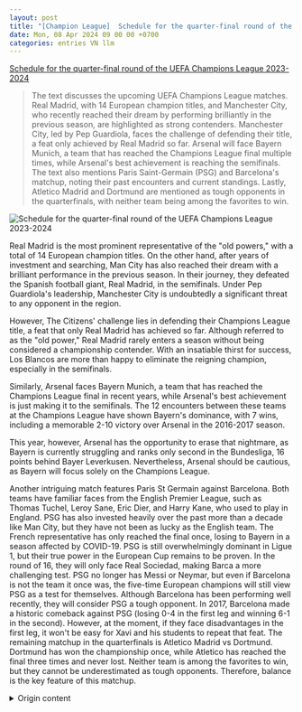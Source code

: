 ```yaml
---
layout: post
title: "[Champion League]  Schedule for the quarter-final round of the UEFA Champions League 2023-2024"
date: Mon, 08 Apr 2024 09 00 00 +0700
categories: entries VN llm
---
```

[ Schedule for the quarter-final round of the UEFA Champions League 2023-2024](https://laodong.vn/bong-da-quoc-te/lich-thi-dau-luot-di-tu-ket-uefa-champions-league-2023-2024-1324779.ldo)

> The text discusses the upcoming UEFA Champions League matches. Real Madrid, with 14 European champion titles, and Manchester City, who recently reached their dream by performing brilliantly in the previous season, are highlighted as strong contenders. Manchester City, led by Pep Guardiola, faces the challenge of defending their title, a feat only achieved by Real Madrid so far. Arsenal will face Bayern Munich, a team that has reached the Champions League final multiple times, while Arsenal's best achievement is reaching the semifinals. The text also mentions Paris Saint-Germain (PSG) and Barcelona's matchup, noting their past encounters and current standings. Lastly, Atletico Madrid and Dortmund are mentioned as tough opponents in the quarterfinals, with neither team being among the favorites to win.

![ Schedule for the quarter-final round of the UEFA Champions League 2023-2024](https://media-cdn-v2.laodong.vn/storage/newsportal/2024/4/8/1324779/Uefa-Champions-Leagu.jpg?w=800&h=420&crop=auto&scale=both)

 Real Madrid is the most prominent representative of the "old powers," with a total of 14 European champion titles. On the other hand, after years of investment and searching, Man City has also reached their dream with a brilliant performance in the previous season. In their journey, they defeated the Spanish football giant, Real Madrid, in the semifinals. Under Pep Guardiola's leadership, Manchester City is undoubtedly a significant threat to any opponent in the region.

However, The Citizens' challenge lies in defending their Champions League title, a feat that only Real Madrid has achieved so far. Although referred to as the "old power," Real Madrid rarely enters a season without being considered a championship contender. With an insatiable thirst for success, Los Blancos are more than happy to eliminate the reigning champion, especially in the semifinals.

Similarly, Arsenal faces Bayern Munich, a team that has reached the Champions League final in recent years, while Arsenal's best achievement is just making it to the semifinals. The 12 encounters between these teams at the Champions League have shown Bayern's dominance, with 7 wins, including a memorable 2-10 victory over Arsenal in the 2016-2017 season.

This year, however, Arsenal has the opportunity to erase that nightmare, as Bayern is currently struggling and ranks only second in the Bundesliga, 16 points behind Bayer Leverkusen. Nevertheless, Arsenal should be cautious, as Bayern will focus solely on the Champions League.

Another intriguing match features Paris St Germain against Barcelona. Both teams have familiar faces from the English Premier League, such as Thomas Tuchel, Leroy Sane, Eric Dier, and Harry Kane, who used to play in England.  PSG has also invested heavily over the past more than a decade like Man City, but they have not been as lucky as the English team. The French representative has only reached the final once, losing to Bayern in a season affected by COVID-19. PSG is still overwhelmingly dominant in Ligue 1, but their true power in the European Cup remains to be proven. In the round of 16, they will only face Real Sociedad, making Barca a more challenging test. PSG no longer has Messi or Neymar, but even if Barcelona is not the team it once was, the five-time European champions will still view PSG as a test for themselves. Although Barcelona has been performing well recently, they will consider PSG a tough opponent. In 2017, Barcelona made a historic comeback against PSG (losing 0-4 in the first leg and winning 6-1 in the second). However, at the moment, if they face disadvantages in the first leg, it won't be easy for Xavi and his students to repeat that feat. The remaining matchup in the quarterfinals is Atletico Madrid vs Dortmund. Dortmund has won the championship once, while Atletico has reached the final three times and never lost. Neither team is among the favorites to win, but they cannot be underestimated as tough opponents. Therefore, balance is the key feature of this matchup.

<details>
  <summary>Origin content</summary>
  ---
layout: post
title: " [Champion League] Lịch thi đấu lượt đi tứ kết UEFA Champions League 2023-2024"
date: Mon, 08 Apr 2024 09:00:00 +0700
categories: entries VN
---
[Lịch thi đấu lượt đi tứ kết UEFA Champions League 2023-2024](https://laodong.vn/bong-da-quoc-te/lich-thi-dau-luot-di-tu-ket-uefa-champions-league-2023-2024-1324779.ldo)

![Lịch thi đấu lượt đi tứ kết UEFA Champions League 2023-2024](https://media-cdn-v2.laodong.vn/storage/newsportal/2024/4/8/1324779/Uefa-Champions-Leagu.jpg?w=800&h=420&crop=auto&scale=both)

Real Madrid là đại diện tiêu biểu nhất của “thế lực cũ”, với tổng cộng 14 chức vô địch châu Âu. Trong khi đó, sau nhiều năm đầu tư và tìm kiếm, Man City cũng ...

TAM NGUYÊN - Thứ hai, 08/04/2024 10:41 (GMT+7)

Giữa tuần này, UEFA Champions League 2023-2024 bước vào các trận lượt đi của vòng tứ kết với thách thức dành cho tất cả, dù ở mức độ khác nhau.

Vòng tứ kết UEFA Champions League 2023-2024 quy tụ những đội bóng hàng đầu, những ngôi sao lớn. Ảnh: Goal

Khá thú vị khi vòng tứ kết Champions League năm nay đa phần là những cặp đấu giữa thế lực cũ và sức mạnh mới, tiêu biểu nhất là màn đụng độ giữa Real Madrid và Manchester City.

Real Madrid là đại diện tiêu biểu nhất của “thế lực cũ”, với tổng cộng 14 chức vô địch châu Âu. Trong khi đó, sau nhiều năm đầu tư và tìm kiếm, Man City cũng chạm đến giấc mơ của mình với màn đăng quang ở mùa giải trước.

Trên hành trình đó, họ đã loại chính gã khổng lồ của bóng đá Tây Ban Nha tại bán kết. Đội bóng của Pep Guardiola chắc chắn sẽ là mối đe dọa lớn với bất kỳ đối thủ nào tại Lục địa già.

Dù vậy, thách thức dành cho The Citizens là nhiệm vụ bảo vệ chức vô địch Champions League, điều mà cho đến bây giờ, mới chỉ… Real Madrid làm được.

Nói Real Madrid là “thế lực cũ” nhưng trên thực tế, hiếm có thời điểm nào đội bóng Hoàng gia không bước vào mùa giải với tư cách ứng viên vô địch. Lại thêm khát khao đòi lại món nợ, Los Blancos đương nhiên rất hài lòng nếu tự tay hạ bệ nhà đương kim vô địch, ngay ở tứ kết.

Tương tự như vậy là cặp đấu giữa Arsenal và Bayern Munich, một bên mới chỉ vào đến chung kết là cao nhất, một bên đã 6 lần vô địch châu Âu.

Lịch sử đối đầu 12 trận tại Champions League chứng kiến sự vượt trội của Bayern, với 7 chiến thắng, trong đó, người hâm mộ Arsenal sẽ không thể quên trận thua 2-10 sau 2 lượt trận ở mùa giải 2016-2017.

Không quá nếu cho rằng, “Hùm xám” xứ Bavaria là nỗi ám ảnh ghê gớm với Arsenal. Nhưng năm nay, “Pháo thủ” đang đứng trước cơ hội xóa tan ám ảnh đỏ, khi đội bóng Đức đang rất không ổn.

Bayern coi như đã đầu hàng ở Bundesliga khi đã kém Bayer Leverkusen 16 điểm, nhưng đó cũng là lý do Arsenal phải cẩn thận, khi đối thủ chỉ còn Champions League để tập trung.

Arsenal gặp Bayern cũng sẽ là màn đụng độ của những người quen, khi ngoài huấn luyện viên Thomas Tuchel, Leroy Sane, Eric Dier và Harry Kane từng ở giải Ngoại hạng Anh.

Một cặp đấu khác cũng ở trạng thái tương tự là Paris St Germain gặp Barcelona.

PSG cũng đầu tư mạnh như Man City trong hơn 1 thập kỉ qua nhưng lại không may mắn như đội bóng Anh. Đại diện của Pháp mới chỉ 1 lần vào chung kết (thua Bayern trong mùa giải bị ảnh hưởng bởi COVID-19).

PSG vẫn quá vượt trội ở Ligue 1, nhưng sức mạnh thực sự của họ ở Cúp châu Âu vẫn phải kiểm chứng. Ở vòng 1/8, họ chỉ phải gặp Real Sociedad, do đó, Barca sẽ là một cấp thử thách khác.

PSG không còn Lionel Messi hay Neymar nữa, nhưng Barca cũng không còn là Barca của ngày xưa. Kể cả khi họ đang thể hiện phong độ khá tốt thời gian qua, đội bóng từng 5 lần vô địch châu Âu cũng sẽ coi PSG là bài test cho chính mình.

Năm 2017, Barca từng có màn ngược dòng kinh điển trước PSG (thua 0-4 ở lượt đi, thắng 6-1 ở lượt về). Nhưng ở thời điểm hiện tại, nếu gặp bất lợi ở lượt đi, không dễ để Xavi và các học trò tái hiện điều đó.

Cặp đấu còn lại ở tứ kết là Atletico Madrid gặp Dortmund. Dortmund từng 1 lần vô địch, Atletico từng 3 lần vào chung kết và 3 lần đều là á quân.

Họ đều không nằm trong nhóm ứng viên vô địch, nhưng không thể nói họ không phải đối thủ khó chịu. Nên sự cân xứng là điểm nhấn của cặp đấu này.


</details>
